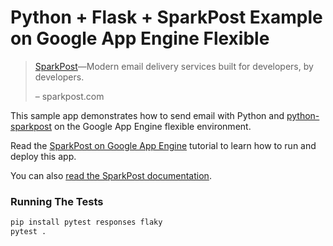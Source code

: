 # Python + Flask + SparkPost Example on Google App Engine Flexible

> [SparkPost][sparkpost]—Modern email delivery services built for developers, by developers.
>
> – sparkpost.com

This sample app demonstrates how to send email with Python and [python-sparkpost](https://github.com/SparkPost/python-sparkpost) on the Google App Engine flexible environment.

Read the [SparkPost on Google App Engine](sparkpost-python-tutorial) tutorial to learn how to run and deploy this app.

You can also [read the SparkPost documentation](https://developers.sparkpost.com/api/).

### Running The Tests

```sh
pip install pytest responses flaky
pytest .
```

[sparkpost]: https://www.sparkpost.com/
[sparkpost-python-tutorial]: tbd

